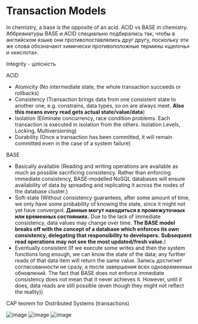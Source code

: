 # Transaction Models

In chemistry, a base is the opposite of an acid. ACID vs BASE in chemistry.\
Аббревиатуры BASE и ACID специально подбирались так, чтобы в английском языке они противопоставлялись друг другу, поскольку эти же слова обозначают химически противоположные термины «щелочь» и «кислота».

Integrity - цілісність

ACID

- Atomicity (No intermediate state, the whole transaction succeeds or rollbacks)
- Consistency (Transaction brings data from one consistent state to another one, e.g. constrains, data types, so on are always meet. __Also this means every read gets actual state/value/data__)
- Isolation (Eliminate concurrency, race condition problems. Each transaction is executed in isolation from the others. Isolation Levels, Locking, Multiversioning)
- Durability (Once a transaction has been committed, it will remain committed even in the case of a system failure)

BASE

- Basically available (Reading and writing operations are available as much as possible sacrificing сonsistency. Rather than enforcing immediate consistency, BASE-modelled NoSQL databases will ensure availability of data by spreading and replicating it across the nodes of the database cluster.)
- Soft-state (Without consistency guarantees, after some amount of time, we only have some probability of knowing the state, since it might not yet have converged. __Данные могут находиться в промежуточных или временных состояниях.__ Due to the lack of immediate consistency, data values may change over time. __The BASE model breaks off with the concept of a database which enforces its own consistency, delegating that responsibility to developers.__ __Subsequent read operations may not see the most updated/fresh value.__)
- Eventually consistent (If we execute some writes and then the system functions long enough, we can know the state of the data; any further reads of that data item will return the same value. Запись достигнет согласованности не сразу, а после завершения всех одновременных обновлений. The fact that BASE does not enforce immediate consistency does not mean that it never achieves it. However, until it does, data reads are still possible (even though they might not reflect the reality))

CAP teorem for Distributed Systems (transactions)

![image](https://github.com/VIK2395/Databases/assets/50545334/355957a4-3f15-4619-8b66-64135c96ef19)
![image](https://github.com/VIK2395/Databases/assets/50545334/238440a5-7ccc-4d78-9ef0-0c0f2f108360)
![image](https://github.com/VIK2395/Databases/assets/50545334/5fba2816-8c1d-430b-965e-8f24a92c8368)

